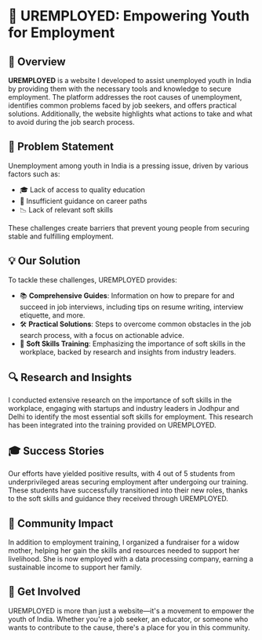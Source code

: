 # 🌟 UREMPLOYED: Empowering Youth for Employment

## 📖 Overview

**UREMPLOYED** is a website I developed to assist unemployed youth in India by providing them with the necessary tools and knowledge to secure employment. The platform addresses the root causes of unemployment, identifies common problems faced by job seekers, and offers practical solutions. Additionally, the website highlights what actions to take and what to avoid during the job search process.

## 🚨 Problem Statement

Unemployment among youth in India is a pressing issue, driven by various factors such as:

- 🎓 Lack of access to quality education
- 🚧 Insufficient guidance on career paths
- 📉 Lack of relevant soft skills

These challenges create barriers that prevent young people from securing stable and fulfilling employment.

## 💡 Our Solution

To tackle these challenges, UREMPLOYED provides:

- 📚 **Comprehensive Guides**: Information on how to prepare for and succeed in job interviews, including tips on resume writing, interview etiquette, and more.
- 🛠️ **Practical Solutions**: Steps to overcome common obstacles in the job search process, with a focus on actionable advice.
- 🚀 **Soft Skills Training**: Emphasizing the importance of soft skills in the workplace, backed by research and insights from industry leaders.

## 🔍 Research and Insights

I conducted extensive research on the importance of soft skills in the workplace, engaging with startups and industry leaders in Jodhpur and Delhi to identify the most essential soft skills for employment. This research has been integrated into the training provided on UREMPLOYED.

## 🎓 Success Stories

Our efforts have yielded positive results, with 4 out of 5 students from underprivileged areas securing employment after undergoing our training. These students have successfully transitioned into their new roles, thanks to the soft skills and guidance they received through UREMPLOYED.

## 💪 Community Impact

In addition to employment training, I organized a fundraiser for a widow mother, helping her gain the skills and resources needed to support her livelihood. She is now employed with a data processing company, earning a sustainable income to support her family.

## 🙌 Get Involved

UREMPLOYED is more than just a website—it's a movement to empower the youth of India. Whether you're a job seeker, an educator, or someone who wants to contribute to the cause, there's a place for you in this community.
